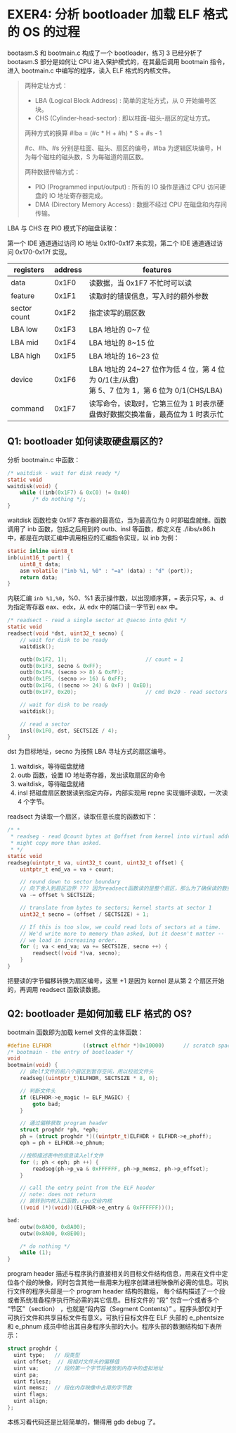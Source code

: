 # EXER4: 分析 bootloader 加载 ELF 格式的 OS 的过程

bootasm.S 和 bootmain.c 构成了一个 bootloader，练习 3 已经分析了 bootasm.S 部分是如何让 CPU 进入保护模式的，在其最后调用 bootmain 指令，进入 bootmain.c 中编写的程序，读入 ELF 格式的内核文件。

> 两种定址方式：
>
> - LBA (Logical Block Address) : 简单的定址方式，从 0 开始编号区块。
> - CHS (Cylinder-head-sector) : 即以柱面-磁头-扇区的定址方式。
>
> 两种方式的换算 #lba = (#c \* H + #h) \* S + #s - 1
>
> #c、#h、#s 分别是柱面、磁头、扇区的编号，#lba 为逻辑区块编号，H 为每个磁柱的磁头数，S 为每磁道的扇区数。
>
> 两种数据传输方式：
>
> - PIO (Programmed input/output) : 所有的 IO 操作是通过 CPU 访问硬盘的 IO 地址寄存器完成。
> - DMA (Directory Memory Access) : 数据不经过 CPU 在磁盘和内存间传输。

LBA 与 CHS 在 PIO 模式下的磁盘读取：

第一个 IDE 通道通过访问 IO 地址 0x1f0-0x1f7 来实现，第二个 IDE 通道通过访问 0x170-0x17f 实现。

| registers    | address | features                                                                                         |
| ------------ | ------- | ------------------------------------------------------------------------------------------------ |
| data         | 0x1F0   | 读数据，当 0x1F7 不忙时可以读                                                                    |
| feature      | 0x1F1   | 读取时的错误信息，写入时的额外参数                                                               |
| sector count | 0x1F2   | 指定读写的扇区数                                                                                 |
| LBA low      | 0x1F3   | LBA 地址的 0~7 位                                                                                |
| LBA mid      | 0x1F4   | LBA 地址的 8~15 位                                                                               |
| LBA high     | 0x1F5   | LBA 地址的 16~23 位                                                                              |
| device       | 0x1F6   | LBA 地址的 24~27 位作为低 4 位，第 4 位为 0/1(主/从盘)<br>第 5、7 位为 1，第 6 位为 0/1(CHS/LBA) |
| command      | 0x1F7   | 读写命令，读取时，它第三位为 1 时表示硬盘做好数据交换准备，最高位为 1 时表示忙                   |

## Q1: bootloader 如何读取硬盘扇区的?

分析 bootmain.c 中函数：

```C
/* waitdisk - wait for disk ready */
static void
waitdisk(void) {
    while ((inb(0x1F7) & 0xC0) != 0x40)
        /* do nothing */;
}
```

waitdisk 函数检查 0x1F7 寄存器的最高位，当为最高位为 0 时即磁盘就绪。函数调用了 inb 函数，包括之后用到的 outb、insl 等函数，都定义在 ./libs/x86.h 中，都是在内联汇编中调用相应的汇编指令实现，以 inb 为例：

```C
static inline uint8_t
inb(uint16_t port) {
    uint8_t data;
    asm volatile ("inb %1, %0" : "=a" (data) : "d" (port));
    return data;
}
```

内联汇编 `inb %1,%0`，%0、%1 表示操作数，以出现顺序算，`=` 表示只写，a、d 为指定寄存器 eax、edx，从 edx 中的端口读一字节到 eax 中。

```C
/* readsect - read a single sector at @secno into @dst */
static void
readsect(void *dst, uint32_t secno) {
    // wait for disk to be ready
    waitdisk();

    outb(0x1F2, 1);                         // count = 1
    outb(0x1F3, secno & 0xFF);
    outb(0x1F4, (secno >> 8) & 0xFF);
    outb(0x1F5, (secno >> 16) & 0xFF);
    outb(0x1F6, ((secno >> 24) & 0xF) | 0xE0);
    outb(0x1F7, 0x20);                      // cmd 0x20 - read sectors

    // wait for disk to be ready
    waitdisk();

    // read a sector
    insl(0x1F0, dst, SECTSIZE / 4);
}
```

dst 为目标地址，secno 为按照 LBA 寻址方式的扇区编号。

1. waitdisk，等待磁盘就绪
2. outb 函数，设置 IO 地址寄存器，发出读取扇区的命令
3. waitdisk，等待磁盘就绪
4. insl 把磁盘扇区数据读到指定内存，内部实现用 repne 实现循环读取，一次读 4 个字节。

readsect 为读取一个扇区，读取任意长度的函数如下：

```C
/* *
 * readseg - read @count bytes at @offset from kernel into virtual address @va,
 * might copy more than asked.
 * */
static void
readseg(uintptr_t va, uint32_t count, uint32_t offset) {
    uintptr_t end_va = va + count;

    // round down to sector boundary
    // 向下舍入到扇区边界 ??? 因为readsect函数读的是整个扇区，那么为了确保读的数据准确地在对应地址，舍入到扇区边界，多读了数据。
    va -= offset % SECTSIZE;

    // translate from bytes to sectors; kernel starts at sector 1
    uint32_t secno = (offset / SECTSIZE) + 1;

    // If this is too slow, we could read lots of sectors at a time.
    // We'd write more to memory than asked, but it doesn't matter --
    // we load in increasing order.
    for (; va < end_va; va += SECTSIZE, secno ++) {
        readsect((void *)va, secno);
    }
}
```

把要读的字节偏移转换为扇区编号，这里 +1 是因为 kernel 是从第 2 个扇区开始的，再调用 readsect 函数读数据。

## Q2: bootloader 是如何加载 ELF 格式的 OS?

bootmain 函数即为加载 kernel 文件的主体函数：

```C
#define ELFHDR          ((struct elfhdr *)0x10000)      // scratch space
/* bootmain - the entry of bootloader */
void
bootmain(void) {
    // 读elf文件的前八个扇区到暂存空间，用以校验文件头
    readseg((uintptr_t)ELFHDR, SECTSIZE * 8, 0);

    // 判断文件头
    if (ELFHDR->e_magic != ELF_MAGIC) {
        goto bad;
    }

    // 通过偏移获取 program header
    struct proghdr *ph, *eph;
    ph = (struct proghdr *)((uintptr_t)ELFHDR + ELFHDR->e_phoff);
    eph = ph + ELFHDR->e_phnum;

    //按照描述表中的信息读入elf文件
    for (; ph < eph; ph ++) {
        readseg(ph->p_va & 0xFFFFFF, ph->p_memsz, ph->p_offset);
    }

    // call the entry point from the ELF header
    // note: does not return
    // 跳转到内核入口函数，cpu交给内核
    ((void (*)(void))(ELFHDR->e_entry & 0xFFFFFF))();

bad:
    outw(0x8A00, 0x8A00);
    outw(0x8A00, 0x8E00);

    /* do nothing */
    while (1);
}
```

program header 描述与程序执行直接相关的目标文件结构信息，用来在文件中定位各个段的映像，同时包含其他一些用来为程序创建进程映像所必需的信息。可执行文件的程序头部是一个 program header 结构的数组， 每个结构描述了一个段或者系统准备程序执行所必需的其它信息。目标文件的 “段” 包含一个或者多个 “节区”（section） ，也就是“段内容（Segment Contents）” 。程序头部仅对于可执行文件和共享目标文件有意义。可执行目标文件在 ELF 头部的 e_phentsize 和 e_phnum 成员中给出其自身程序头部的大小。程序头部的数据结构如下表所示：

```C
struct proghdr {
  uint type;   // 段类型
  uint offset;  // 段相对文件头的偏移值
  uint va;     // 段的第一个字节将被放到内存中的虚拟地址
  uint pa;
  uint filesz;
  uint memsz;  // 段在内存映像中占用的字节数
  uint flags;
  uint align;
};
```

本练习看代码还是比较简单的，懒得用 gdb debug 了。
